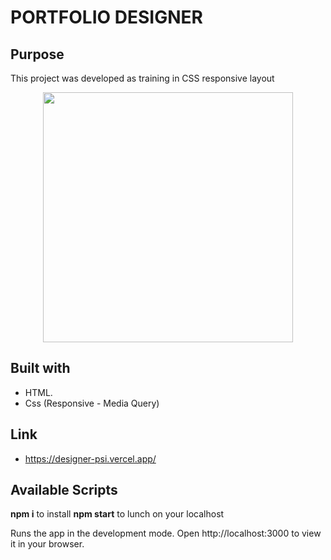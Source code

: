 # PORTFOLIO DESIGNER

## Purpose

This project was developed as training in CSS responsive layout

<p align=center>
<img src="./images/barbeque.png" height=400></img>
</p>

## Built with

- HTML.
- Css (Responsive - Media Query)

## Link

- https://designer-psi.vercel.app/

## Available Scripts

**npm i** to install **npm start** to lunch on your localhost

Runs the app in the development mode.
Open http://localhost:3000 to view it in your browser.
